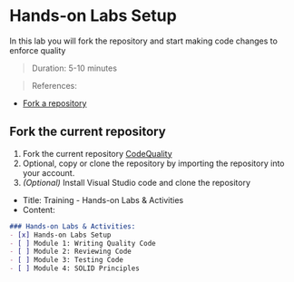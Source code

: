 # Hands-on Labs Setup
In this lab you will fork the repository and start making code changes to enforce quality
> Duration: 5-10 minutes

> References:
- [Fork a repository](https://docs.github.com/en/get-started/quickstart/fork-a-repo)

## Fork the current repository

1. Fork the current repository [CodeQuality](https://github.com/BasujitaBhattacharya/CodeQuality)
2. Optional, copy or clone the repository by importing the repository into your account.
3. _(Optional)_ Install Visual Studio code and clone the repository

- Title: Training - Hands-on Labs & Activities
- Content:
```markdown
### Hands-on Labs & Activities:
- [x] Hands-on Labs Setup
- [ ] Module 1: Writing Quality Code
- [ ] Module 2: Reviewing Code
- [ ] Module 3: Testing Code
- [ ] Module 4: SOLID Principles
```
